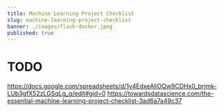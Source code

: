 ```yaml
---
title: Machine Learning Project Checklist
slug: machine-learning-project-checklist
banner: ./images/flask-docker.jpeg
published: true
---
```



# TODO
https://docs.google.com/spreadsheets/d/1y4EdxeAliOQw9CDHx0_brjmk-LUb3gfX52zLGSqLg_g/edit#gid=0
https://towardsdatascience.com/the-essential-machine-learning-project-checklist-3ad6a7a49c37
